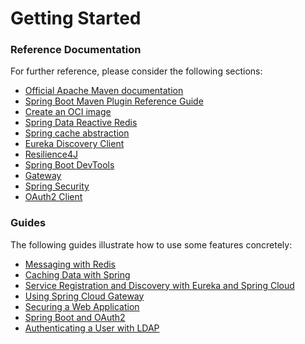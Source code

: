 # Getting Started

### Reference Documentation
For further reference, please consider the following sections:

* [Official Apache Maven documentation](https://maven.apache.org/guides/index.html)
* [Spring Boot Maven Plugin Reference Guide](https://docs.spring.io/spring-boot/docs/3.1.2/maven-plugin/reference/html/)
* [Create an OCI image](https://docs.spring.io/spring-boot/docs/3.1.2/maven-plugin/reference/html/#build-image)
* [Spring Data Reactive Redis](https://docs.spring.io/spring-boot/docs/3.1.2/reference/htmlsinge/index.html#data.nosql.redis)
* [Spring cache abstraction](https://docs.spring.io/spring-boot/docs/3.1.2/reference/htmlsinge/index.html#io.caching)
* [Eureka Discovery Client](https://docs.spring.io/spring-cloud-netflix/docs/current/reference/html/#service-discovery-eureka-clients)
* [Resilience4J](https://docs.spring.io/spring-cloud-circuitbreaker/docs/current/reference/html/#configuring-resilience4j-circuit-breakers)
* [Spring Boot DevTools](https://docs.spring.io/spring-boot/docs/3.1.2/reference/htmlsinge/index.html#using.devtools)
* [Gateway](https://docs.spring.io/spring-cloud-gateway/docs/current/reference/html/)
* [Spring Security](https://docs.spring.io/spring-boot/docs/3.1.2/reference/htmlsinge/index.html#web.security)
* [OAuth2 Client](https://docs.spring.io/spring-boot/docs/3.1.2/reference/htmlsinge/index.html#web.security.oauth2.client)

### Guides
The following guides illustrate how to use some features concretely:

* [Messaging with Redis](https://spring.io/guides/gs/messaging-redis/)
* [Caching Data with Spring](https://spring.io/guides/gs/caching/)
* [Service Registration and Discovery with Eureka and Spring Cloud](https://spring.io/guides/gs/service-registration-and-discovery/)
* [Using Spring Cloud Gateway](https://github.com/spring-cloud-samples/spring-cloud-gateway-sample)
* [Securing a Web Application](https://spring.io/guides/gs/securing-web/)
* [Spring Boot and OAuth2](https://spring.io/guides/tutorials/spring-boot-oauth2/)
* [Authenticating a User with LDAP](https://spring.io/guides/gs/authenticating-ldap/)

